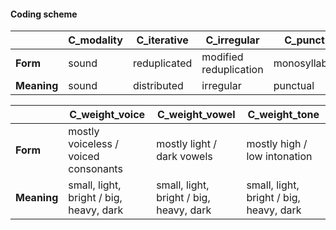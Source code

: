 #### Coding scheme

|             | C_modality | C_iterative  | C_irregular            | C_punct      | C_closure       | C_long            |
| ----------- | ---------- | ------------ | ---------------------- | ------------ | --------------- | ----------------- |
| **Form**    | sound      | reduplicated | modified reduplication | monosyllabic | closed syllable | final lengthening |
| **Meaning** | sound      | distributed  | irregular              | punctual     | abrupt          | long              |

|             | C_weight_voice                          | C_weight_vowel                          | C_weight_tone                           |
| ----------- | --------------------------------------- | --------------------------------------- | --------------------------------------- |
| **Form**    | mostly voiceless / voiced consonants    | mostly light / dark vowels              | mostly high / low intonation            |
| **Meaning** | small, light, bright / big, heavy, dark | small, light, bright / big, heavy, dark | small, light, bright / big, heavy, dark |

